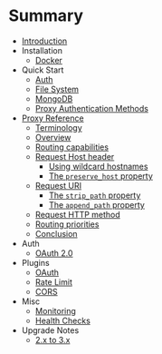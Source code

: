 # Summary

* [Introduction](README.md)
* Installation
    * [Docker](install/docker.md)
* Quick Start
    * [Auth](quick_start/auth.md)
    * [File System](quick_start/file_system.md)
    * [MongoDB](quick_start/mongodb.md)
    * [Proxy Authentication Methods](quick_start/proxy_auth_methods.md)
* [Proxy Reference](proxy/README.md)
    * [Terminology](proxy/terminology.md)
    * [Overview](proxy/overview.md)
    * [Routing capabilities](proxy/routing_capabilities.md)
    * [Request Host header](proxy/request_host_header.md)
        * [Using wildcard hostnames](proxy/wildcard_hostnames.md)
        * [The `preserve_host` property](proxy/preserve_host_property.md)
    * [Request URI](proxy/request_uri.md)
        * [The `strip_path` property](proxy/strip_uri_property.md)
        * [The `append_path` property](proxy/append_uri_property.md)
    * [Request HTTP method](proxy/request_http_method.md)
    * [Routing priorities](proxy/routing_priorities.md)
    * [Conclusion](proxy/conclusion.md)
* Auth
    * [OAuth 2.0](auth/oauth.md)
* Plugins
    * [OAuth](plugins/oauth.md)
    * [Rate Limit](plugins/rate_limit.md)
    * [CORS](plugins/cors.md)
* Misc
    * [Monitoring](misc/monitoring.md)
    * [Health Checks](misc/health_checks.md)
* Upgrade Notes
    * [2.x to 3.x](upgrade/3x.md)
